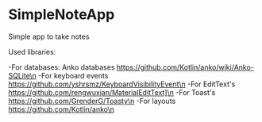 # SimpleNoteApp
Simple app to take notes

Used libraries:

-For databases: Anko databases https://github.com/Kotlin/anko/wiki/Anko-SQLite\n
-For keyboard events https://github.com/yshrsmz/KeyboardVisibilityEvent\n
-For EditText's https://github.com/rengwuxian/MaterialEditText]\n
-For Toast's https://github.com/GrenderG/Toasty\n
-For layouts https://github.com/Kotlin/anko\n
